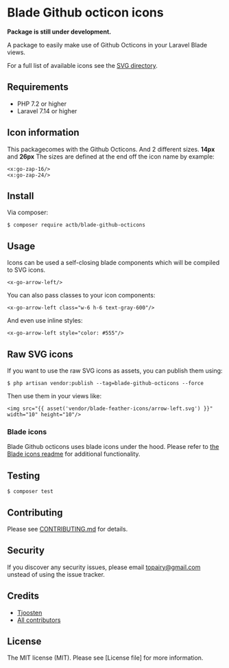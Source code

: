 # Blade Github octicon icons 

**Package is still under development.**

A package to easily make use of Github Octicons in your Laravel Blade views. 

For a full list of available icons see the [SVG directory]().

## Requirements 

- PHP 7.2 or higher 
- Laravel 7.14 or higher 

## Icon information 

This packagecomes with the Github Octicons. And 2 different sizes. **14px** and **26px** 
The sizes are defined at the end off the icon name by example: 

```
<x:go-zap-16/>
<x:go-zap-24/>
```

## Install 

Via composer: 

```
$ composer require actb/blade-github-octicons
```

## Usage 

Icons can be used a self-closing blade components which will be compiled to SVG icons.

```
<x-go-arrow-left/>
```

You can also pass classes to your icon components: 

```
<x-go-arrow-left class="w-6 h-6 text-gray-600"/>
```

And even use inline styles: 

```
<x-go-arrow-left style="color: #555"/>
```

## Raw SVG icons 

If you want to use the raw SVG icons as assets, you can publish them using: 

```
$ php artisan vendor:publish --tag=blade-github-octicons --force
```

Then use them in your views like: 

```
<img src="{{ asset('vendor/blade-feather-icons/arrow-left.svg') }}" width="10" height="10"/>
```

### Blade icons 

Blade Github octicons uses blade icons under the hood. Please refer to [the Blade icons readme]() for additional
functionality.

## Testing 

```
$ composer test
```

## Contributing 

Please see [CONTRIBUTING.md]() for details. 

## Security 

If you discover any security issues, please email [topairy@gmail.com]() unstead of using the issue tracker. 

## Credits 

- [Tjoosten]() 
- [All contributors]()

## License 

The MIT license (MIT). Please see [License file] for more information. 
